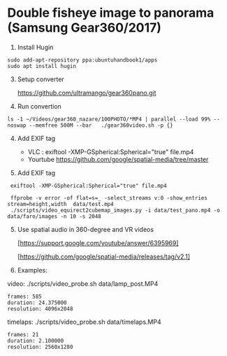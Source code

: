 

# Double fisheye image to panorama (Samsung Gear360/2017)

1. Install Hugin
 ```
 sudo add-apt-repository ppa:ubuntuhandbook1/apps
 sudo apt install hugin
 ```

3. Setup converter

	https://github.com/ultramango/gear360pano.git

4. Run convertion
  ```
  ls -1 ~/Videos/gear360_nazare/100PHOTO/*MP4 | parallel --load 99% --noswap --memfree 500M --bar   ./gear360video.sh -p {}
  ```

4. Add EXIF tag
   - VLC
   : exiftool -XMP-GSpherical:Spherical="true" file.mp4
   - Yourtube
   https://github.com/google/spatial-media/tree/master

6. Add EXIF tag
  ```
   exiftool -XMP-GSpherical:Spherical="true" file.mp4

   ffprobe -v error -of flat=s=_ -select_streams v:0 -show_entries stream=height,width  data/test.mp4
   ./scripts/video_equirect2cubemap_images.py -i data/test_pano.mp4 -o data/faro/images -n 10 -s 2048
  ```


5. Use spatial audio in 360-degree and VR videos

   [https://support.google.com/youtube/answer/6395969]

   [https://github.com/google/spatial-media/releases/tag/v2.1]


6. Examples:


  video: ./scripts/video_probe.sh data/lamp_post.MP4
  ```
frames: 585
duration: 24.375000
resolution: 4096x2048
  ```

  timelaps: ./scripts/video_probe.sh data/timelaps.MP4
```
frames: 21
duration: 2.100000
resolution: 2560x1280
```

